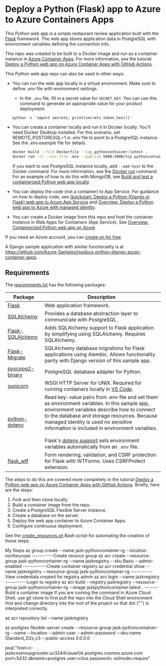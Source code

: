 # Deploy a Python (Flask) app to Azure to Azure Containers Apps

This Python web app is a simple restaurant review application built with the [Flask](https://flask.palletsprojects.com/en/2.2.x/) framework. The web app stores application data in PostgreSQL with environment variables defining the connection info.

This repo was created to be built to a Docker image and run as a container instance in [Azure Container Apps](https://azure.microsoft.com/services/container-apps/). For more information, see the tutorial [Deploy a Python web app on Azure Container Apps with GitHub Actions](https://learn.microsoft.com/azure/developer/python/tutorial-deploy-python-web-app-azure-container-apps-01).

This Python web app repo can also be used in other ways:

* You can run the web app locally in a virtual environment. Make sure to define *.env* file with environment settings.

    * In the `.env` file, fill in a secret value for `SECRET_KEY`. You can use this command to generate an appropriate value for your product deployment:

    ```shell
    python -c 'import secrets; print(secrets.token_hex())'
    ```


* You can create a container locally and run it in Docker locally. You'll need Docker Desktop installed. For this scenario, set REMOTE_POSTGRESQL=1 in *.env* file to point to a PostgreSQL instance. See the *.env.example* file for details.

  ```bash
  docker build --file Dockerfile --tag pythoncontainer:latest .
  docker run -it --env-file .env --publish 5000:5000/tcp pythoncontainer:latest
  ```

  If you want to use PostgreSQL instance locally, add `--add-host` to the Docker command. For more information, see the [Docker run](https://docs.docker.com/engine/reference/commandline/run/) command. For an example of how to do this with MongoDB, see [Build and test a containerized Python web app locally](https://docs.microsoft.com/azure/developer/python/tutorial-containerize-deploy-python-web-app-azure-02).

* You can deploy the code (not a container) to App Service. For guidance on how to deploy code, see [Quickstart: Deploy a Python (Django or Flask) web app to Azure App Service](https://docs.microsoft.com/azure/app-service/quickstart-python) and [Overview: Deploy a Python web app to Azure with managed identity](https://docs.microsoft.com/azure/developer/python/tutorial-python-managed-identity-01).

* You can create a Docker image from this repo and host the container instance in Web Apps for Containers (App Service). See [Overview: Containerized Python web app on Azure](https://docs.microsoft.com/azure/developer/python/tutorial-containerize-deploy-python-web-app-azure-01).

If you need an Azure account, you can [create on for free](https://azure.microsoft.com/free/).

A Django sample application with similar functionality is at https://github.com/Azure-Samples/msdocs-python-django-azure-container-apps.

## Requirements

The [requirements.txt](./requirements.txt) has the following packages:

| Package | Description |
| ------- | ----------- |
| [Flask](https://pypi.org/project/Flask/) | Web application framework. |
| [SQLAlchemy](https://pypi.org/project/SQLAlchemy/) | Provides a database abstraction layer to communicate with PostgreSQL. |
| [Flask-SQLAlchemy](https://pypi.org/project/Flask-SQLAlchemy/) | Adds SQLAlchemy support to Flask application by simplifying using SQLAlchemy. Requires SQLAlchemy. |
| [Flask-Migrate](https://pypi.org/project/Flask-Migrate/) | SQLAlchemy database migrations for Flask applications using Alembic. Allows functionality parity with Django version of this sample app.|
| [pyscopg2-binary](https://pypi.org/project/psycopg2/) | PostgreSQL database adapter for Python. |
| [gunicorn](https://pypi.org/project/gunicorn/) | WSGI HTTP Server for UNIX. Required for running containers locally in [VS Code](https://code.visualstudio.com/docs/containers/quickstart-python#_gunicorn-modifications-for-djangoflask-apps).  |
| [python-dotenv](https://pypi.org/project/python-dotenv/) | Read key-value pairs from .env file and set them as environment variables. In this sample app, environment variables describe how to connect to the database and storage resources. Because managed identity is used no sensitive information is included in environment variables. <br><br> Flask's [dotenv support](https://flask.palletsprojects.com/en/2.1.x/cli/#environment-variables-from-dotenv) sets environment variables automatically from an `.env` file. |
| [flask_wtf](https://pypi.org/project/Flask-WTF/) | Form rendering, validation, and CSRF protection for Flask with WTForms. Uses CSRFProtect extension. |

The steps to do this are covered more completely in the tutorial [Deploy a Python web app on Azure Container Apps with GitHub Actions](https://learn.microsoft.com/azure/developer/python/tutorial-deploy-python-web-app-azure-container-apps-01). Briefly, here are the steps:

1. Fork and then clone locally.
1. Build a container image from the repo.
1. Create a PostgreSQL Flexible Server instance.
1. Create a database on the server.
1. Deploy the web app container to Azure Container Apps.
1. Configure continuous deployment.

See the [create_resources.sh](./create_resources.sh) Bash script for automating the creation of these steps.

My Steps
az group create --name jazk-pythoncontainer-rg --location northeurope               					-----------Create reource group
az acr create --resource-group jazk-pythoncontainer-rg --name jazkregistry --sku Basic --admin-enabled            ------------Create container registry
az acr credential show --name jazkregistry --resource-group jazk-pythoncontainer-rg                               -----------View credentials created for registry admin
az acr login --name jazkregistry										-----------Login to registry
az acr build --registry jazkregistry --resource-group jazk-pythoncontainer-rg --image jazkpythoncontainer:latest .  ------- Build a container image
If you are running the command in Azure Cloud Shell, use git clone to first pull the repo into the Cloud Shell environment first and change directory into the root of the project so that dot (".") is interpreted correctly.

az acr repository list --name jazkregistry

az postgres flexible-server create --resource-group jazk-pythoncontainer-rg --name <postgres-server-name> --location <location> --admin-user <admin-username> --admin-password <admin-password> --sku-name Standard_D2s_v3 --public-access 0.0.0.0 


psql "host=c-jazkcosmospgcluster.uc3244cisuwfzk.postgres.cosmos.azure.com port=5432 dbname=postgres user=citus password=<Yourpasword> sslmode=require"
